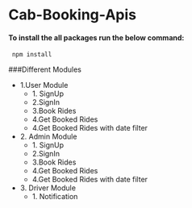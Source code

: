 # Cab-Booking-Apis

#### To install the all packages run the below command:

     npm install

###Different Modules
 <ul>
     <li>1.User Module
       <ul>
     <li>1. SignUp </li>
      <li>2.SignIn</li>
      <li>3.Book Rides</li>
      <li>4.Get Booked Rides</li>
      <li>4.Get Booked Rides with date filter</li>
      </ul>
     </li>
      <li>2. Admin Module 
        <ul>
     <li>1. SignUp </li>
      <li>2.SignIn</li>
      <li>3.Book Rides</li>
      <li>4.Get Booked Rides</li>
      <li>4.Get Booked Rides with date filter</li>
      </ul>
     </li>
      <li>3. Driver Module
       <ul>
       <li>1. Notification </li>
       </ul>
   </li>
 </ul>
